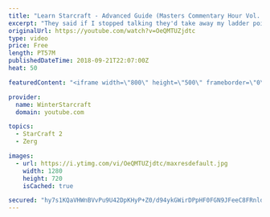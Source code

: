 ```yaml
---
title: "Learn Starcraft - Advanced Guide (Masters Commentary Hour Vol. 1)"
excerpt: "They said if I stopped talking they'd take away my ladder points. Next one I upload will have more terran/toss blame RNGesus."
originalUrl: https://youtube.com/watch?v=OeQMTUZjdtc
type: video
price: Free
length: PT57M
publishedDateTime: 2018-09-21T22:07:00Z
heat: 50

featuredContent: "<iframe width=\"800\" height=\"500\" frameborder=\"0\" src=\"https://www.youtube.com/embed/OeQMTUZjdtc\" allow=\"accelerometer; autoplay; encrypted-media; gyroscope; picture-in-picture\" allowfullscreen></iframe>"

provider:
  name: WinterStarcraft
  domain: youtube.com

topics:
  - StarCraft 2
  - Zerg

images:
  - url: https://i.ytimg.com/vi/OeQMTUZjdtc/maxresdefault.jpg
    width: 1280
    height: 720
    isCached: true

secured: "hy7s1KQaVHWnBVvPu9U42DpKHyP+Z0/d94ykGWirDPpHF0FGN9JFeeC8FRnldG8QNgVxfafMobfKXWGKQ+K9M+G4BOhOkjagRAz8akP/wmxJZq9e+LvCfeXfLdMfCAHbLOvAZarkMs+MeTR9WZmD/Et0XeuWYp4JJc1axH+4vZH/z6eq8PKFBP7xvdi5j1MtGq3Gp1B3xyWbFTQmXaKY64Ix7BvJLZ9Fp4FlnM4PJD6yHR8FRpy2kkfEcVh8zeQcdURkIjhYQ+eZaJilh5ZWoeHGvef2nmvKQu8xr5ydCWVud+VCQ7wiUtmlUMtoj3rrE8w1a5ZpauwM5HIDvcuqtmZinA2WfU3FybtPPRYPDWE/8ZU8fGxCgq8gYO0DkUI3LAaEHXIU41r0g86vVrrYr3xNLo+t8QggzvX9RNtOTrQ=;ETO8a4I//GwJBYieJaNRRw=="
---
```


